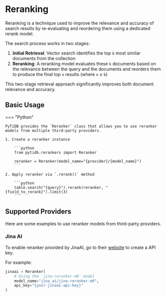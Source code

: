 # Reranking

Reranking is a technique used to improve the relevance and accuracy of search results by re-evaluating and reordering them using a dedicated rerank model.

The search process works in two stages:

1. **Initial Retrieval**: Vector search identifies the top `k` most similar documents from the collection
2. **Reranking**: A reranking model evaluates these `k` documents based on the relevance between the query and the documents and reorders them to produce the final top `n` results (where `n` ≤ `k`)

This two-stage retrieval approach significantly improves both document relevance and accuracy.

## Basic Usage

=== "Python"

    PyTiDB provides the `Reranker` class that allows you to use reranker models from multiple third-party providers.

    1. Create a reranker instance

        ```python
        from pytidb.rerankers import Reranker

        reranker = Reranker(model_name="{provider}/{model_name}")
        ```

    2. Apply reranker via `.rerank()` method

        ```python
        table.search("{query}").rerank(reranker, "{field_to_rerank}").limit(3)
        ```

## Supported Providers

Here are some examples to use reranker models from third-party providers.

### Jina AI

To enable reranker provided by JinaAI, go to their [website](https://jina.ai/reranker) to create a API key.

For example:

```python
jinaai = Reranker(
    # Using the `jina-reranker-m0` model
    model_name="jina_ai/jina-reranker-m0",
    api_key="{your-jinaai-api-key}"
)
```
